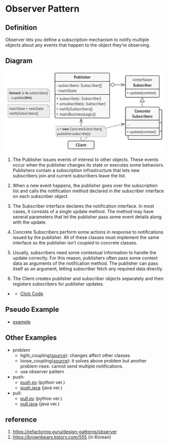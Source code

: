 # Observer Pattern

## Definition
 Observer lets you define a subscription mechanism to notify multiple objects about any events that happen to the object they’re observing.

## Diagram
![alt text](concept/structure.png)

1. The Publisher issues events of interest to other objects. These events occur when the publisher changes its state or executes some behaviors. Publishers contain a subscription infrastructure that lets new subscribers join and current subscribers leave the list.

2. When a new event happens, the publisher goes over the subscription list and calls the notification method declared in the subscriber interface on each subscriber object.

3. The Subscriber interface declares the notification interface. In most cases, it consists of a single update method. The method may have several parameters that let the publisher pass some event details along with the update.

4. Concrete Subscribers perform some actions in response to notifications issued by the publisher. All of these classes must implement the same interface so the publisher isn’t coupled to concrete classes.

5. Usually, subscribers need some contextual information to handle the update correctly. For this reason, publishers often pass some context data as arguments of the notification method. The publisher can pass itself as an argument, letting subscriber fetch any required data directly.

6. The Client creates publisher and subscriber objects separately and then registers subscribers for publisher updates.

- - [Click Code](concept/example.png)

## Pseudo Example
- [example](pseudocode)

## Other Examples
- problem
  - tight_coupling([source](other_examples/tight_coupling.java)): changes affect other classes 
  - loose_coupling([source](other_examples/loose_coupling.java)): it solves above problem but another problem rises: cannot send multiple notifications.
  - use observer pattern
- push:
  - [push.py](other_examples/push.py) (python ver.)
  - [push.java](other_examples/push.java) (java ver.)
- pull:
  - [pull.py](other_examples/pull.py) (python ver.)
  - [pull.java](other_examples/pull.java) (java ver.)

## reference
1. https://refactoring.guru/design-patterns/observer
2. https://brownbears.tistory.com/555 (in Korean)
